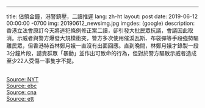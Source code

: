 ---
title: 佔領金鐘，港警鎮壓，二讀推遲
lang: zh-ht
layout: post
date: 2019-06-12 00:00:00 -0700
img: 20190612_newsimg.jpg
imgdes: (google)
description: 香港立法會原訂今天將逃犯條例修正案二讀，卻引發大批民眾抗議，會議因此取消。示威者與警方爆發大規模衝突，警方多次使用催淚瓦斯、布袋彈等手段強勢驅離民眾，但香港特首林鄭月娥一直沒有出面回應。直到晚間，林鄭月娥才錄製一段3分鐘片段，譴責群眾「暴動」並作出可致命的行為，但對於警方驅散示威者造成至少22人受傷一事隻字不提。

<br>[Source: NYT](https://cn.nytimes.com/china/20190612/hong-kong-protest/zh-hant/)
<br>[Source: ebc](https://news.ebc.net.tw/News/world/166890)
<br>[Source: cna](https://www.cna.com.tw/news/firstnews/201906120298.aspx)
<br>[Source: ett](https://www.ettoday.net/news/20190612/1466004.htm)